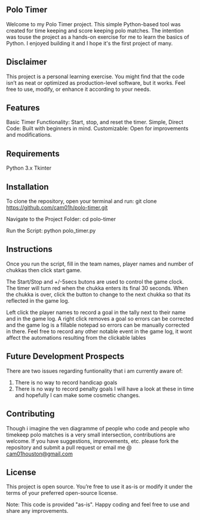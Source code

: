 ## Polo Timer
Welcome to my Polo Timer project. This simple Python-based tool was created for time keeping and score keeping polo matches. The intention was touse the project as a hands-on exercise for me to learn the basics of Python. I enjoyed building it and I hope it's the first project of many.

## Disclaimer
This project is a personal learning exercise. You might find that the code isn’t as neat or optimized as production-level software, but it works. Feel free to use, modify, or enhance it according to your needs.

## Features
Basic Timer Functionality: Start, stop, and reset the timer.
Simple, Direct Code: Built with beginners in mind.
Customizable: Open for improvements and modifications.

## Requirements
Python 3.x
Tkinter

## Installation
To clone the repository, open your terminal and run:
git clone https://github.com/cam01h/polo-timer.git

Navigate to the Project Folder:
cd polo-timer

Run the Script:
python polo_timer.py

## Instructions
Once you run the script, fill in the team names, player names and number of chukkas then click start game. 

The Start/Stop and +/-5secs butons are used to control the game clock. The timer will turn red when the chukka enters its final 30 seconds. When the chukka is over, click the button to change to the next chukka so that its reflected in the game log.

Left click the player names to record a goal in the tally next to their name and in the game log. A right click removes a goal so errors can be corrected and the game log is a fillable notepad so errors can be manually corrected in there. Feel free to record any other notable event in the game log, it wont affect the automations resulting from the clickable lables

## Future Development Prospects
There are two issues regarding funtionality that i am currently aware of:
1. There is no way to record handicap goals
2. There is no way to record penalty goals
I will have a look at these in time and hopefully I can make some cosmetic changes.

## Contributing
Though i imagine the ven diagramme of people who code and people who timekeep polo matches is a very small intersection, contributions are welcome. If you have suggestions, improvements, etc. please fork the repository and submit a pull request or email me @ cam01houston@gmail.com

## License
This project is open source. You’re free to use it as-is or modify it under the terms of your preferred open-source license.

Note: This code is provided "as-is". Happy coding and feel free to use and share any improvements.
